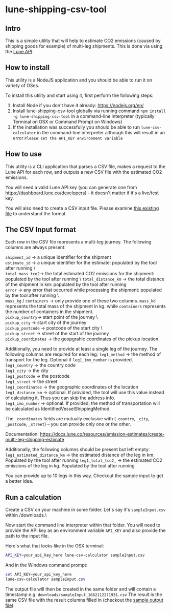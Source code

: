 lune-shipping-csv-tool
======================

<!-- README for NPM; the one for GitHub is in .github directory. -->

## Intro

This is a simple utility that will help to estimate CO2 emissions (caused by shipping goods for example) of multi-leg shipments.
This is done via using the [Lune API](https://docs.lune.co).

## How to install

This utility is a NodeJS application and you should be able to run it on variety of OSes.

To install this utility and start using it, first perform the following steps:

1. Install Node if you don't have it already: https://nodejs.org/en/
2. Install lune-shipping-csv-tool globally via running command `npm install -g lune-shipping-csv-tool` in a command-line interpreter 
(typically Terminal on OSX or Command Prompt on Windows)
3. If the installation was successfully you should be able to run `lune-csv-calculator` in the command-line interpreter although this
will result in an error `Please set the API_KEY environment variable`

## How to use

This utility is a CLI application that parses a CSV file, makes a request to the Lune API for each row, and outputs a 
new CSV file with the estimated CO2 emissions.

You will need a valid Lune API key (you can generate one from https://dashboard.lune.co/developers) - it doesn't matter if 
it's a live/test key.

You will also need to create a CSV input file. Please examine [this existing file](https://github.com/lune-climate/lune-shipping-csv-tool/blob/master/input/sampleInput.csv)
to understand the format.

## The CSV Input format

Each row in the CSV file represents a multi-leg journey. The following columns are always present: 

`shipment_id` -> a unique identifier for the shipment \
`estimate_id` -> a unique identifier for the estimate: populated by the tool after running \ 	
`total_mass_tco2`-> the total estimated CO2 emissions for the shipment: populated by the tool after running \ 
`total_distance_km` -> the total distance of the shipment in km: populated by the tool after running \
`error` -> any error that occurred while processing the shipment: populated by the tool after running \ 	
`mass_kg` / `containers` -> only provide one of these two columns. `mass_kd` represents the total mass of the shipment in kg. while `containers` represents the number of containers in the shipment. \
`pickup_country`-> start point of the journey \ 	
`pickup_city` -> start city of the journey \
`pickup_postcode` -> postcode of the start city \	
`pickup_street` -> street of the start of the journey \
`pickup_coordinates` -> the geopgrahic coordinates of the pickup location

Additionally, you need to provide at least a single leg of the journey. The following columns are required for each leg:
`leg1_method` -> the method of transport for the leg. Optional if `leg1_imo_number` is provided. \
`leg1_country` -> the country code\
`leg1_city` -> the city\
`leg1_postcode` -> the postcode\
`leg1_street` -> the street\
`leg1_coordinates` -> the geographic coordinates of the location
`leg1_distance_km` -> optional. If provided, the tool will use this value instead of calculating it. Thus you can skip the address info.\
`leg1_imo_number` -> optional. If provided, the method of transportation will be calculated as IdentifiedVesselShippingMethod.

The `_coordinates` fields are mutually exclusive with (`_country`, `_city`, `_postcode`,
`_street`) – you can provide only one or the other.

Documentation: https://docs.lune.co/resources/emission-estimates/create-multi-leg-shipping-estimate

Additionally, the following columns should be present but left empty:
`leg1_estimated_distance_km` -> the estimated distance of the leg in km. Populated by the tool after running
`leg1_total_tco2_` -> the estimated CO2 emissions of the leg in kg. Populated by the tool after running

You can provide up to 10 legs in this way. Checkout the sample input to get a better idea.

## Run a calculation

Create a CSV on your machine in some folder. Let's say it's `sampleInput.csv` within /downloads.\

Now start the command line interpreter within that folder. You will need to provide the API key 
as an environment variable `API_KEY` and also provide the path to the input file.
 
Here's what that looks like in the OSX terminal:
```bash
API_KEY=your_api_key_here lune-csv-calculator sampleInput.csv
```

And in the Windows command prompt:
```powershell
set API_KEY=your_api_key_here
lune-csv-calculator sampleInput.csv
```

The output file will then be created in the same folder and will contain a timestamp e.g. `downloads/sampleInput_1662112271931.csv`
The result is the same CSV file with the result columns filled in (checkout the [sample output file](https://github.com/lune-climate/lune-shipping-csv-tool/blob/master/output/sampleInput_1662043831339.csv)).
